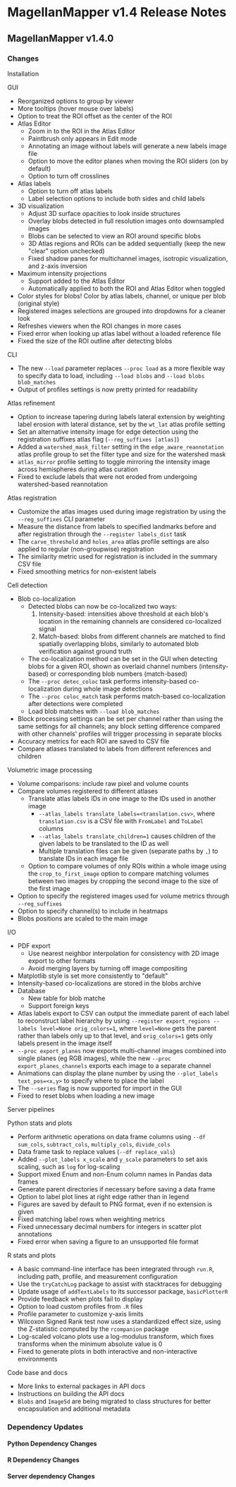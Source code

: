 # MagellanMapper v1.4 Release Notes

## MagellanMapper v1.4.0

### Changes

Installation

GUI
- Reorganized options to group by viewer
- More tooltips (hover mouse over labels)
- Option to treat the ROI offset as the center of the ROI
- Atlas Editor
    - Zoom in to the ROI in the Atlas Editor
    - Paintbrush only appears in Edit mode
    - Annotating an image without labels will generate a new labels image file
    - Option to move the editor planes when moving the ROI sliders (on by default)
    - Option to turn off crosslines
- Atlas labels
    - Option to turn off atlas labels
    - Label selection options to include both sides and child labels
- 3D visualization
    - Adjust 3D surface opacities to look inside structures
    - Overlay blobs detected in full resolution images onto downsampled images
    - Blobs can be selected to view an ROI around specific blobs
    - 3D Atlas regions and ROIs can be added sequentially (keep the new "clear" option unchecked) 
    - Fixed shadow panes for multichannel images, isotropic visualization, and z-axis inversion
- Maximum intensity projections
    - Support added to the Atlas Editor
    - Automatically applied to both the ROI and Atlas Editor when toggled
- Color styles for blobs! Color by atlas labels, channel, or unique per blob (original style)
- Registered images selections are grouped into dropdowns for a cleaner look
- Refreshes viewers when the ROI changes in more cases
- Fixed error when looking up atlas label without a loaded reference file
- Fixed the size of the ROI outline after detecting blobs

CLI
- The new `--load` parameter replaces `--proc load` as a more flexible way to specify data to load, including `--load blobs` and `--load blobs blob_matches`
- Output of profiles settings is now pretty printed for readability

Atlas refinement
- Option to increase tapering during labels lateral extension by weighting label erosion with lateral distance, set by the `wt_lat` atlas profile setting
- Set an alternative intensity image for edge detection using the registration suffixes atlas flag (`--reg_suffixes [atlas]`)
- Added a `watershed_mask_filter` setting in the `edge_aware_reannotation` atlas profile group to set the filter type and size for the watershed mask
- `atlas_mirror` profile setting to toggle mirroring the intensity image across hemispheres during atlas curation
- Fixed to exclude labels that were not eroded from undergoing watershed-based reannotation

Atlas registration
- Customize the atlas images used during image registration by using the `--reg_suffixes` CLI parameter
- Measure the distance from labels to specified landmarks before and after registration through the `--register labels_dist` task
- The `carve_threshold` and `holes_area` atlas profile settings are also applied to regular (non-groupwise) registration
- The similarity metric used for registration is included in the summary CSV file
- Fixed smoothing metrics for non-existent labels

Cell detection
- Blob co-localization
    - Detected blobs can now be co-localized two ways:
        1. Intensity-based: intensities above threshold at each blob's location in the remaining channels are considered co-localized signal
        2. Match-based: blobs from different channels are matched to find spatially overlapping blobs, similarly to automated blob verification against ground truth
    - The co-localization method can be set in the GUI when detecting blobs for a given ROI, shown as overlaid channel numbers (intensity-based) or corresponding blob numbers (match-based)
    - The `--proc detec_coloc` task performs intensity-based co-localization during whole image detections
    - The `--proc coloc_match` task performs match-based co-localization after detections were completed
    - Load blob matches with `--load blob_matches`
- Block processing settings can be set per channel rather than using the same settings for all channels; any block setting difference compared with other channels' profiles will trigger processing in separate blocks
- Accuracy metrics for each ROI are saved to CSV file
- Compare atlases translated to labels from different references and children

Volumetric image processing
- Volume comparisons: include raw pixel and volume counts
- Compare volumes registered to different atlases
    - Translate atlas labels IDs in one image to the IDs used in another image
        - `--atlas_labels translate_labels=<translation.csv>`, where `translation.csv` is a CSV file with `FromLabel` and `ToLabel` columns
        - `--atlas_labels translate_children=1` causes children of the given labels to be translated to the ID as well
        - Multiple translation files can be given (separate paths by `,`) to translate IDs in each image file
    - Option to compare volumes of only ROIs within a whole image using the `crop_to_first_image` option to compare matching volumes between two images by cropping the second image to the size of the first image
- Option to specify the registered images used for volume metrics through `--reg_suffixes`
- Option to specify channel(s) to include in heatmaps
- Blobs positions are scaled to the main image

I/O
- PDF export
    - Use nearest neighbor interpolation for consistency with 2D image export to other formats
    - Avoid merging layers by turning off image compositing
- Matplotlib style is set more consistently to "default"
- Intensity-based co-localizations are stored in the blobs archive
- Database
    - New table for blob matche
    - Support foreign keys
- Atlas labels export to CSV can output the immediate parent of each label to reconstruct label hierarchy by using `--register export_regions --labels level=None orig_colors=1`, where `level=None` gets the parent rather than labels only up to that level, and `orig_colors=1` gets only labels present in the image itself
- `--proc export_planes` now exports multi-channel images combined into single planes (eg RGB images), while the new `--proc export_planes_channels` exports each image to a separate channel
- Animations can display the plane number by using the `--plot_labels text_pos=<x,y>` to specify where to place the label
- The `--series` flag is now supported for import in the GUI
- Fixed to reset blobs when loading a new image

Server pipelines

Python stats and plots
- Perform arithmetic operations on data frame columns using `--df sum_cols`, `subtract_cols`, `multiply_cols`, `divide_cols`
- Data frame task to replace values (`--df replace_vals`)
- Added `--plot_labels x_scale` and `y_scale` parameters to set axis scaling, such as `log` for log-scaling
- Support mixed Enum and non-Enum column names in Pandas data frames
- Generate parent directories if necessary before saving a data frame
- Option to label plot lines at right edge rather than in legend
- Figures are saved by default to PNG format, even if no extension is given
- Fixed matching label rows when weighting metrics
- Fixed unnecessary decimal numbers for integers in scatter plot annotations
- Fixed error when saving a figure to an unsupported file format

R stats and plots
- A basic command-line interface has been integrated through `run.R`, including path, profile, and measurement configuration
- Use the `tryCatchLog` package to assist with stacktraces for debugging
- Update usage of `addTextLabels` to its successor package, `basicPlotterR`
- Provide feedback when plots fail to display
- Option to load custom profiles from `.R` files
- Profile parameter to customize y-axis limits
- Wilcoxon Signed Rank test now uses a standardized effect size, using the Z-statistic computed by the `rcompanion` package
- Log-scaled volcano plots use a log-modulus transform, which fixes transforms when the minimum absolute value is 0
- Fixed to generate plots in both interactive and non-interactive environments

Code base and docs
- More links to external packages in API docs
- Instructions on building the API docs
- `Blobs` and `Image5d` are being migrated to class structures for better encapsulation and additional metadata

### Dependency Updates

#### Python Dependency Changes

#### R Dependency Changes

#### Server dependency Changes
